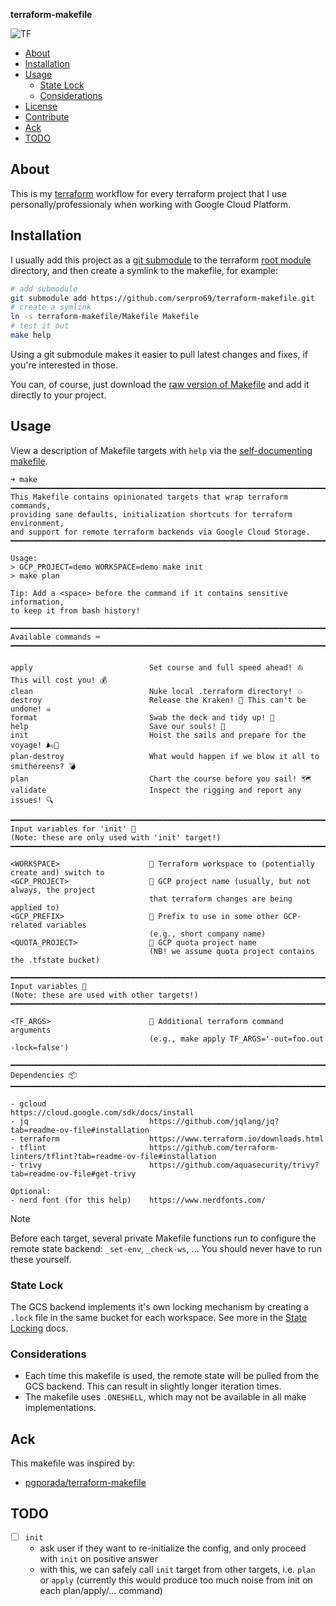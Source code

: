 **terraform-makefile**

![TF](https://img.shields.io/badge/Terraform%20Version-%3E%3D1.0.0-purple.svg)

<!--toc:start-->
- [About](#about)
- [Installation](#installation)
- [Usage](#usage)
  - [State Lock](#state-lock)
  - [Considerations](#considerations)
- [License](#license)
- [Contribute](#contribute)
- [Ack](#ack)
- [TODO](#todo)
<!--toc:end-->

## About

This is my [terraform](https://www.terraform.io/) workflow for every terraform project that I use personally/professionaly when working with Google Cloud Platform.

## Installation

I usually add this project as a [git submodule](https://git-scm.com/book/en/v2/Git-Tools-Submodules) to the terraform [root module](https://developer.hashicorp.com/terraform/language/modules#the-root-module) directory, and then create a symlink to the makefile, for example:

```bash
# add submodule 
git submodule add https://github.com/serpro69/terraform-makefile.git
# create a symlink
ln -s terraform-makefile/Makefile Makefile
# test it out
make help
```

Using a git submodule makes it easier to pull latest changes and fixes, if you're interested in those.

You can, of course, just download the [raw version of Makefile](https://raw.githubusercontent.com/serpro69/terraform-makefile/master/Makefile) and add it directly to your project.

## Usage

View a description of Makefile targets with `help` via the [self-documenting makefile](https://marmelab.com/blog/2016/02/29/auto-documented-makefile.html).

```text
➜ make
━━━━━━━━━━━━━━━━━━━━━━━━━━━━━━━━━━━━━━━━━━━━━━━━━━━━━━━━━━━━━━━━━━━━━━━━━━━━━━━━━━━━━━━━━━
This Makefile contains opinionated targets that wrap terraform commands,
providing sane defaults, initialization shortcuts for terraform environment,
and support for remote terraform backends via Google Cloud Storage.
━━━━━━━━━━━━━━━━━━━━━━━━━━━━━━━━━━━━━━━━━━━━━━━━━━━━━━━━━━━━━━━━━━━━━━━━━━━━━━━━━━━━━━━━━━

Usage:
> GCP_PROJECT=demo WORKSPACE=demo make init
> make plan

Tip: Add a <space> before the command if it contains sensitive information,
to keep it from bash history!

━━━━━━━━━━━━━━━━━━━━━━━━━━━━━━━━━━━━━━━━━━━━━━━━━━━━━━━━━━━━━━━━━━━━━━━━━━━━━━━━━━━━━━━━━━
Available commands ⌨️
━━━━━━━━━━━━━━━━━━━━━━━━━━━━━━━━━━━━━━━━━━━━━━━━━━━━━━━━━━━━━━━━━━━━━━━━━━━━━━━━━━━━━━━━━━

apply                          Set course and full speed ahead! ⛵ This will cost you! 💰
clean                          Nuke local .terraform directory! 💥
destroy                        Release the Kraken! 🐙 This can't be undone! ☠️
format                         Swab the deck and tidy up! 🧹
help                           Save our souls! 🛟
init                           Hoist the sails and prepare for the voyage! 🌬️💨
plan-destroy                   What would happen if we blow it all to smithereens? 💣
plan                           Chart the course before you sail! 🗺️
validate                       Inspect the rigging and report any issues! 🔍

━━━━━━━━━━━━━━━━━━━━━━━━━━━━━━━━━━━━━━━━━━━━━━━━━━━━━━━━━━━━━━━━━━━━━━━━━━━━━━━━━━━━━━━━━━
Input variables for 'init' 🧮
(Note: these are only used with 'init' target!)
━━━━━━━━━━━━━━━━━━━━━━━━━━━━━━━━━━━━━━━━━━━━━━━━━━━━━━━━━━━━━━━━━━━━━━━━━━━━━━━━━━━━━━━━━━

<WORKSPACE>                    󱁢 Terraform workspace to (potentially create and) switch to
<GCP_PROJECT>                  󱇶 GCP project name (usually, but not always, the project
                               that terraform changes are being applied to)
<GCP_PREFIX>                   󰾺 Prefix to use in some other GCP-related variables
                               (e.g., short company name)
<QUOTA_PROJECT>                 GCP quota project name
                               (NB! we assume quota project contains the .tfstate bucket)

━━━━━━━━━━━━━━━━━━━━━━━━━━━━━━━━━━━━━━━━━━━━━━━━━━━━━━━━━━━━━━━━━━━━━━━━━━━━━━━━━━━━━━━━━━
Input variables 🧮
(Note: these are used with other targets!)
━━━━━━━━━━━━━━━━━━━━━━━━━━━━━━━━━━━━━━━━━━━━━━━━━━━━━━━━━━━━━━━━━━━━━━━━━━━━━━━━━━━━━━━━━━

<TF_ARGS>                      󱁢 Additional terraform command arguments
                               (e.g., make apply TF_ARGS='-out=foo.out -lock=false')

━━━━━━━━━━━━━━━━━━━━━━━━━━━━━━━━━━━━━━━━━━━━━━━━━━━━━━━━━━━━━━━━━━━━━━━━━━━━━━━━━━━━━━━━━━
Dependencies 📦
━━━━━━━━━━━━━━━━━━━━━━━━━━━━━━━━━━━━━━━━━━━━━━━━━━━━━━━━━━━━━━━━━━━━━━━━━━━━━━━━━━━━━━━━━━

- gcloud                       https://cloud.google.com/sdk/docs/install
- jq                           https://github.com/jqlang/jq?tab=readme-ov-file#installation
- terraform                    https://www.terraform.io/downloads.html
- tflint                       https://github.com/terraform-linters/tflint?tab=readme-ov-file#installation
- trivy                        https://github.com/aquasecurity/trivy?tab=readme-ov-file#get-trivy

Optional:
- nerd font (for this help)    https://www.nerdfonts.com/
```

> [!NOTE]
> Before each target, several private Makefile functions run to configure the remote state backend: `_set-env`, `_check-ws`, ... 
> You should never have to run these yourself.

### State Lock

The GCS backend implements it's own locking mechanism by creating a `.lock` file in the same bucket for each workspace.
See more in the [State Locking](https://developer.hashicorp.com/terraform/language/state/locking) docs.

### Considerations

* Each time this makefile is used, the remote state will be pulled from the GCS backend. This can result in slightly longer iteration times.
* The makefile uses `.ONESHELL`, which may not be available in all make implementations.

## Ack

This makefile was inspired by:

- [pgporada/terraform-makefile](https://github.com/pgporada/terraform-makefile)

## TODO

- [ ] `init`
  - ask user if they want to re-initialize the config, and only proceed with `init` on positive answer
  - with this, we can safely call `init` target from other targets, i.e. `plan` or `apply` (currently this would produce too much noise from init on each plan/apply/... command)
